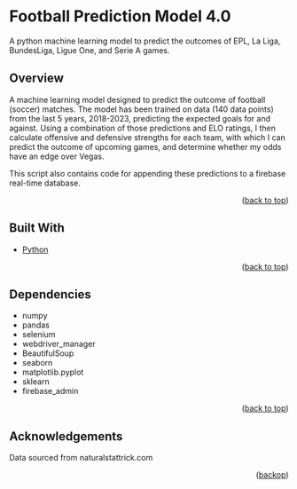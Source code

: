 # Football Prediction Model 4.0

A python machine learning model to predict the outcomes of EPL, La Liga, BundesLiga, Ligue One, and Serie A games.

<!-- Overview -->
<div id="overview"></div>

## Overview

A machine learning model designed to predict the outcome of football (soccer) matches. The model has been trained on data (140 data points) from the last 5 years, 2018-2023, predicting the expected goals for and against. Using a combination of those predictions and ELO ratings, I then calculate offensive and defensive strengths for each team, with which I can predict the outcome of upcoming games, and determine whether my odds have an edge over Vegas.

This script also contains code for appending these predictions to a firebase real-time database.
   
<p align="right">(<a href="#top">back to top</a>)</p>

<!-- Built With -->
<div id="builtwith"></div>

## Built With
* [Python](https://python.org)

<p align="right">(<a href="#top">back to top</a>)</p>

<!-- Dependencies -->
<div id="dependencies"></div>

 ## Dependencies
 - numpy
 - pandas
 - selenium
 - webdriver_manager
 - BeautifulSoup
 - seaborn
 - matplotlib.pyplot
 - sklearn
 - firebase_admin

<p align="right">(<a href="#top">back to top</a>)</p>

<!-- Acknowledgements -->
<div id="acknowledgements"></div>

 ## Acknowledgements
 
 Data sourced from naturalstattrick.com

<p align="right">(<a href="#top">backop</a>)</p>
